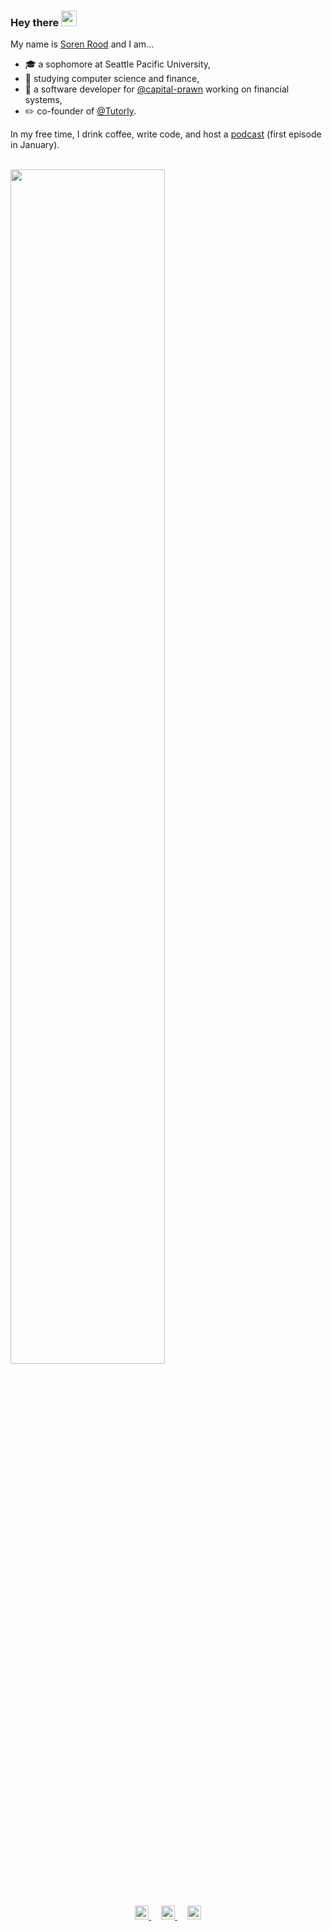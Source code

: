 <h3> Hey there <img src="https://media.giphy.com/media/hvRJCLFzcasrR4ia7z/giphy.gif" width="25px"> </h3>

My name is [Soren Rood](https://sorenrood.com/links.html) and I am...
- 🎓 a sophomore at Seattle Pacific University,
- 🚀 studying computer science and finance,
- 🧬 a software developer for [@capital-prawn](http://www.capitalprawn.com/) working on financial systems,
- ✏️ co-founder of [@Tutorly](https://www.tutorly.app). 

In my free time, I drink coffee, write code, and host a [podcast](https://onthesink.com) (first episode in January).

<br/>

<div>
  <a href="https://sorenrood.com/links.html">
    <img width="70%" src="https://github-readme-stats.vercel.app/api?username=sorenrood&show_icons=true&theme=tokyonight&custom_title=My%20Github%20Stats&include_all_commits=true&count_private=true"/>
  </a>
</div>

<br/>

<br/>

<p align="center">
  <a href="https://twitter.com/sorenrude">
    <img alt="Soren's Twitter" width="22px" src="https://cdn.jsdelivr.net/npm/simple-icons@v3/icons/twitter.svg" />
    
  </a>
  &nbsp;&nbsp;&nbsp;
  <a href="https://www.linkedin.com/in/sorenrood/">
    <img alt="Soren''s LinkedIn" width="22px" src="https://cdn.jsdelivr.net/npm/simple-icons@v3/icons/linkedin.svg" />
  </a>
  &nbsp;&nbsp;&nbsp;
  <a href="https://www.instagram.com/sorenrood/">
    <img alt="Soren's Instagram" width="22px" src="https://cdn.jsdelivr.net/npm/simple-icons@v3/icons/instagram.svg" />
  </a>
</p>
